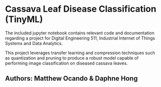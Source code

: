 # Cassava Leaf Disease Classification (TinyML)

The included jupyter notebook contains relevant code and documentation regarding a project for Digital Engineering 511, Industrial Internet of Things Systems and Data Analytics.

This project leverages transfer learning and compression techniques such as quantization and pruning to produce a robust model capable of performing image classification on diseased cassava leaves.

## Authors: Matthew Ocando & Daphne Hong
